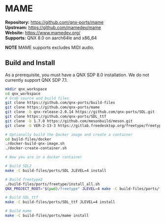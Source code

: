 # MAME

**Repository:** https://github.com/qnx-ports/mame \
**Upstream:** https://github.com/mamedev/mame \
**Website:** https://www.mamedev.org/ \
**Supports:** QNX 8.0 on aarch64le and x86_64

**NOTE** MAME supports excludes MIDI audio.

## Build and Install

As a prerequisite, you must have a QNX SDP 8.0 installation. We do not currently
support QNX SDP 7.1.
```bash
mkdir qnx_workspace
cd qnx_workspace
# Grab source and build files
git clone https://github.com/qnx-ports/build-files
git clone https://github.com/qnx-ports/mame
git clone -b qnx-release-2.0.14 https://github.com/qnx-ports/SDL.git
git clone https://github.com/qnx-ports/SDL_ttf
git clone -b 1.7.0 https://github.com/mesonbuild/meson.git
git clone -b VER-2-13-3 https://gitlab.freedesktop.org/freetype/freetype.git

# Optionally build the Docker image and create a container
cd build-files/docker
./docker-build-qnx-image.sh
./docker-create-container.sh

# Now you are in a docker container

# Build SDL2
make -C build-files/ports/SDL JLEVEL=4 install

# Build freetype2
./build-files/ports/freetype/install_all.sh
QNX_PROJECT_ROOT="$(pwd)/freetype" JLEVEL=4 make -C build-files/ports/freetype install

# Build SDL_ttf
make -C build-files/ports/SDL_ttf JLEVEL=4 install

# Build mame
make -C build-files/ports/mame install
```
